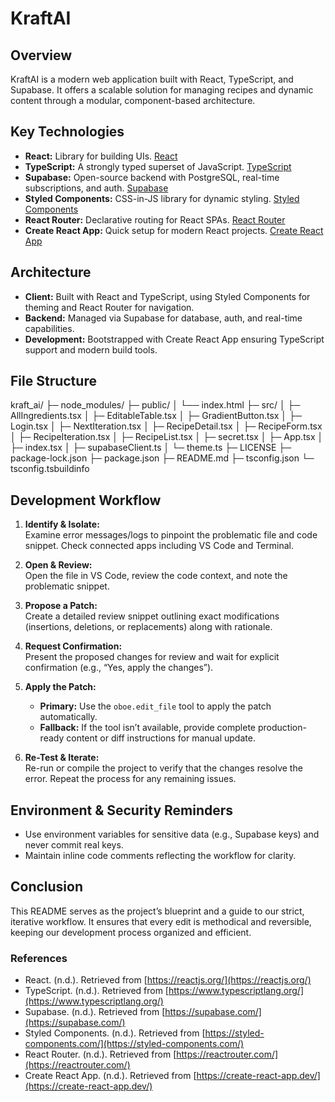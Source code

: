 # KraftAI

## Overview

KraftAI is a modern web application built with React, TypeScript, and Supabase. It offers a scalable solution for managing recipes and dynamic content through a modular, component-based architecture.

## Key Technologies

- **React:** Library for building UIs. [React](https://reactjs.org/)
- **TypeScript:** A strongly typed superset of JavaScript. [TypeScript](https://www.typescriptlang.org/)
- **Supabase:** Open-source backend with PostgreSQL, real-time subscriptions, and auth. [Supabase](https://supabase.com/)
- **Styled Components:** CSS-in-JS library for dynamic styling. [Styled Components](https://styled-components.com/)
- **React Router:** Declarative routing for React SPAs. [React Router](https://reactrouter.com/)
- **Create React App:** Quick setup for modern React projects. [Create React App](https://create-react-app.dev/)

## Architecture

- **Client:** Built with React and TypeScript, using Styled Components for theming and React Router for navigation.
- **Backend:** Managed via Supabase for database, auth, and real-time capabilities.
- **Development:** Bootstrapped with Create React App ensuring TypeScript support and modern build tools.

## File Structure
kraft_ai/
├─ node_modules/
├─ public/
│  └── index.html
├─ src/
│  ├─ AllIngredients.tsx
│  ├─ EditableTable.tsx
│  ├─ GradientButton.tsx
│  ├─ Login.tsx
│  ├─ NextIteration.tsx
│  ├─ RecipeDetail.tsx
│  ├─ RecipeForm.tsx
│  ├─ RecipeIteration.tsx
│  ├─ RecipeList.tsx
│  ├─ secret.tsx
│  ├─ App.tsx
│  ├─ index.tsx
│  ├─ supabaseClient.ts
│  └─ theme.ts
├─ LICENSE
├─ package-lock.json
├─ package.json
├─ README.md
├─ tsconfig.json
└─ tsconfig.tsbuildinfo

## Development Workflow

1. **Identify & Isolate:**  
   Examine error messages/logs to pinpoint the problematic file and code snippet.  Check connected apps including VS Code and Terminal.

2. **Open & Review:**  
   Open the file in VS Code, review the code context, and note the problematic snippet.

3. **Propose a Patch:**  
   Create a detailed review snippet outlining exact modifications (insertions, deletions, or replacements) along with rationale.

4. **Request Confirmation:**  
   Present the proposed changes for review and wait for explicit confirmation (e.g., “Yes, apply the changes”).

5. **Apply the Patch:**  
   - **Primary:** Use the `oboe.edit_file` tool to apply the patch automatically.
   - **Fallback:** If the tool isn’t available, provide complete production-ready content or diff instructions for manual update.

6. **Re-Test & Iterate:**  
   Re-run or compile the project to verify that the changes resolve the error. Repeat the process for any remaining issues.

## Environment & Security Reminders

- Use environment variables for sensitive data (e.g., Supabase keys) and never commit real keys.
- Maintain inline code comments reflecting the workflow for clarity.

## Conclusion

This README serves as the project’s blueprint and a guide to our strict, iterative workflow. It ensures that every edit is methodical and reversible, keeping our development process organized and efficient.

### References

- React. (n.d.). Retrieved from [https://reactjs.org/](https://reactjs.org/)
- TypeScript. (n.d.). Retrieved from [https://www.typescriptlang.org/](https://www.typescriptlang.org/)
- Supabase. (n.d.). Retrieved from [https://supabase.com/](https://supabase.com/)
- Styled Components. (n.d.). Retrieved from [https://styled-components.com/](https://styled-components.com/)
- React Router. (n.d.). Retrieved from [https://reactrouter.com/](https://reactrouter.com/)
- Create React App. (n.d.). Retrieved from [https://create-react-app.dev/](https://create-react-app.dev/)
